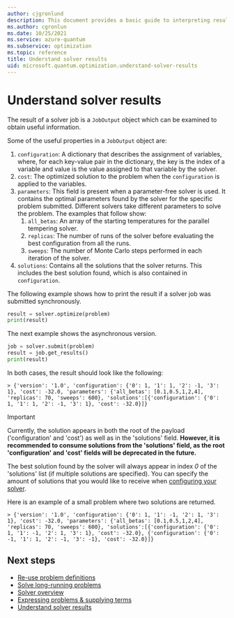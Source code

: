 ```yaml
---
author: cjgronlund
description: This document provides a basic guide to interpreting results of optimization problems solved in Azure Quantum using Python.
ms.author: cgronlun
ms.date: 10/25/2021
ms.service: azure-quantum
ms.subservice: optimization
ms.topic: reference
title: Understand solver results
uid: microsoft.quantum.optimization.understand-solver-results
---
```


# Understand solver results

The result of a solver job is a `JobOutput` object which can be examined to obtain useful information. 

Some of the useful properties in a `JobOutput` object are: 

1. `configuration`: A dictionary that describes the assignment of variables, where, for each key-value pair in the dictionary, the key is the index of a variable and value is the value assigned to that variable by the solver.
2. `cost`: The optimized solution to the problem when the `configuration` is applied to the variables.
3. `parameters`: This field is present when a parameter-free solver is used. It contains the optimal parameters found by the solver for the specific problem submitted. Different solvers take different parameters to solve the problem. The examples that follow show: 
   1. `all_betas`: An array of the starting temperatures for the parallel tempering solver.
   2. `replicas`: The number of runs of the solver before evaluating the best configuration from all the runs.
   3. `sweeps`: The number of Monte Carlo steps performed in each iteration of the solver.
4. `solutions`: Contains all the solutions that the solver returns. This includes the best solution found, which is also contained in `configuration`. 

The following example shows how to print the result if a solver job was submitted synchronously.

```py
result = solver.optimize(problem)
print(result)
```

The next example shows the asynchronous version.

```py
job = solver.submit(problem)
result = job.get_results()
print(result)
```

In both cases, the result should look like the following:

```output
> {'version': '1.0', 'configuration': {'0': 1, '1': 1, '2': -1, '3': 1}, 'cost': -32.0, 'parameters': {'all_betas': [0.1,0.5,1,2,4], 'replicas': 70, 'sweeps': 600}, 'solutions':[{'configuration': {'0': 1, '1': 1, '2': -1, '3': 1}, 'cost': -32.0}]}
```

>[!IMPORTANT]
>Currently, the solution appears in both the root of the payload ('configuration' and 'cost') as well as in the 'solutions' field. **However, it is recommended to consume solutions from the 'solutions' field, as the root 'configuration' and 'cost' fields will be deprecated in the future.**

The best solution found by the solver will always appear in index *0* of the 'solutions' list (if multiple solutions are specified).  You can specify the amount of solutions that you would like to receive when [configuring your solver](xref:microsoft.quantum.optimization.apply-solver#returning-multiple-solutions). 

Here is an example of a small problem where two solutions are returned. 

```output
> {'version': '1.0', 'configuration': {'0': 1, '1': -1, '2': 1, '3': 1}, 'cost': -32.0, 'parameters': {'all_betas': [0.1,0.5,1,2,4], 'replicas': 70, 'sweeps': 600}, 'solutions':[{'configuration': {'0': 1, '1': -1, '2': 1, '3': 1}, 'cost': -32.0}, {'configuration': {'0': -1, '1': 1, '2': -1, '3': -1}, 'cost': -32.0}]}
```

## Next steps

- [Re-use problem definitions](xref:microsoft.quantum.optimization.reuse-problem-definitions)
- [Solve long-running problems](xref:microsoft.quantum.optimization.solve-long-running-problems)
- [Solver overview](xref:microsoft.quantum.reference.qio-target-list)
- [Expressing problems & supplying terms](xref:microsoft.quantum.optimization.express-problem)
- [Understand solver results](xref:microsoft.quantum.optimization.understand-solver-results)
